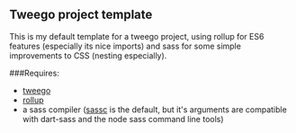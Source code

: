 Tweego project template
---

This is my default template for a tweego project, using rollup for ES6 features (especially its nice imports) and sass for some simple improvements to CSS (nesting especially).

###Requires:

 * [tweego](https://www.motoslave.net/tweego/)
 * [rollup](https://rollupjs.org)
 * a sass compiler ([sassc](https://github.com/sass/sassc) is the default, but it's arguments are compatible with dart-sass and the node sass command line tools)
